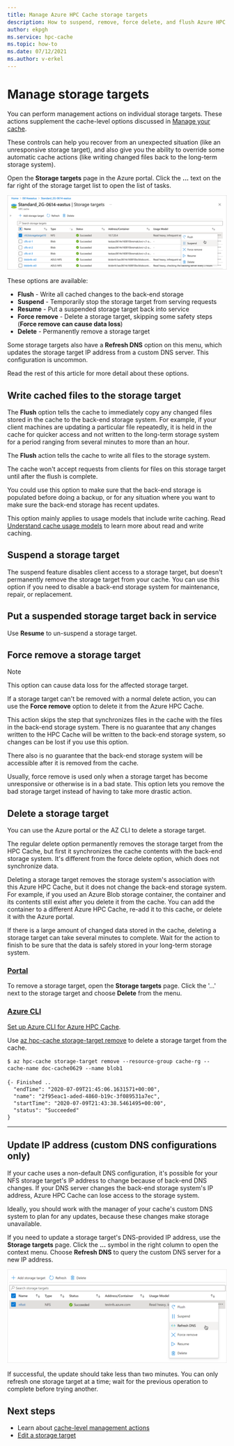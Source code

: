 ```yaml
---
title: Manage Azure HPC Cache storage targets
description: How to suspend, remove, force delete, and flush Azure HPC Cache storage targets
author: ekpgh
ms.service: hpc-cache
ms.topic: how-to
ms.date: 07/12/2021
ms.author: v-erkel
---
```


# Manage storage targets

You can perform management actions on individual storage targets. These actions supplement the cache-level options discussed in [Manage your cache](hpc-cache-manage.md).

These controls can help you recover from an unexpected situation (like an unresponsive storage target), and also give you the ability to override some automatic cache actions (like writing changed files back to the long-term storage system).

Open the **Storage targets** page in the Azure portal. Click the **...** text on the far right of the storage target list to open the list of tasks.

![Screenshot of the storage targets page in the Azure portal, with the cursor over the menu exposed by clicking on the three dots (...) symbol to the far right of the storage target's row in the list.](media/storage-target-manage-options.png)

These options are available:

* **Flush** - Write all cached changes to the back-end storage
* **Suspend** - Temporarily stop the storage target from serving requests
* **Resume** - Put a suspended storage target back into service
* **Force remove** - Delete a storage target, skipping some safety steps (**Force remove can cause data loss**)
* **Delete** - Permanently remove a storage target

Some storage targets also have a **Refresh DNS** option on this menu, which updates the storage target IP address from a custom DNS server. This configuration is uncommon.

Read the rest of this article for more detail about these options.

## Write cached files to the storage target

The **Flush** option tells the cache to immediately copy any changed files stored in the cache to the back-end storage system. For example, if your client machines are updating a particular file repeatedly, it is held in the cache for quicker access and not written to the long-term storage system for a period ranging from several minutes to more than an hour.

The **Flush** action tells the cache to write all files to the storage system.

The cache won't accept requests from clients for files on this storage target until after the flush is complete.

You could use this option to make sure that the back-end storage is populated before doing a backup, or for any situation where you want to make sure the back-end storage has recent updates.

This option mainly applies to usage models that include write caching. Read [Understand cache usage models](cache-usage-models.md) to learn more about read and write caching.

## Suspend a storage target

The suspend feature disables client access to a storage target, but doesn't permanently remove the storage target from your cache. You can use this option if you need to disable a back-end storage system for maintenance, repair, or replacement.

## Put a suspended storage target back in service

Use **Resume** to un-suspend a storage target.

## Force remove a storage target

> [!NOTE]
> This option can cause data loss for the affected storage target.

If a storage target can't be removed with a normal delete action, you can use the **Force remove** option to delete it from the Azure HPC Cache.

This action skips the step that synchronizes files in the cache with the files in the back-end storage system. There is no guarantee that any changes written to the HPC Cache will be written to the back-end storage system, so changes can be lost if you use this option.

There also is no guarantee that the back-end storage system will be accessible after it is removed from the cache.

Usually, force remove is used only when a storage target has become unresponsive or otherwise is in a bad state. This option lets you remove the bad storage target instead of having to take more drastic action.
<!-- https://msazure.visualstudio.com/One/_workitems/edit/8267141 -->

## Delete a storage target

You can use the Azure portal or the AZ CLI to delete a storage target.

The regular delete option permanently removes the storage target from the HPC Cache, but first it synchronizes the cache contents with the back-end storage system. It's different from the force delete option, which does not synchronize data.

Deleting a storage target removes the storage system's association with this Azure HPC Cache, but it does not change the back-end storage system. For example, if you used an Azure Blob storage container, the container and its contents still exist after you delete it from the cache. You can add the container to a different Azure HPC Cache, re-add it to this cache, or delete it with the Azure portal.

If there is a large amount of changed data stored in the cache, deleting a storage target can take several minutes to complete. Wait for the action to finish to be sure that the data is safely stored in your long-term storage system.

### [Portal](#tab/azure-portal)

To remove a storage target, open the **Storage targets** page. Click the '...' next to the storage target and choose **Delete** from the menu.

### [Azure CLI](#tab/azure-cli)

[Set up Azure CLI for Azure HPC Cache](./az-cli-prerequisites.md).

Use [az hpc-cache storage-target remove](/cli/azure/hpc-cache/storage-target#az_hpc_cache_storage_target_remove) to delete a storage target from the cache.

```azurecli
$ az hpc-cache storage-target remove --resource-group cache-rg --cache-name doc-cache0629 --name blob1

{- Finished ..
  "endTime": "2020-07-09T21:45:06.1631571+00:00",
  "name": "2f95eac1-aded-4860-b19c-3f089531a7ec",
  "startTime": "2020-07-09T21:43:38.5461495+00:00",
  "status": "Succeeded"
}
```

---

## Update IP address (custom DNS configurations only)

If your cache uses a non-default DNS configuration, it's possible for your NFS storage target's IP address to change because of back-end DNS changes. If your DNS server changes the back-end storage system's IP address, Azure HPC Cache can lose access to the storage system.

Ideally, you should work with the manager of your cache's custom DNS system to plan for any updates, because these changes make storage unavailable.

If you need to update a storage target's DNS-provided IP address, use the **Storage targets** page. Click the **...** symbol in the right column to open the context menu. Choose **Refresh DNS** to query the custom DNS server for a new IP address.

![Screenshot of storage target list. For one storage target, the "..." menu in the far right column is open and two options appear: Delete, and Refresh DNS.](media/refresh-dns.png) <!-- update screenshot if possible -->

If successful, the update should take less than two minutes. You can only refresh one storage target at a time; wait for the previous operation to complete before trying another.

## Next steps

* Learn about [cache-level management actions](hpc-cache-manage.md)
* [Edit a storage target](hpc-cache-edit-storage.md)
